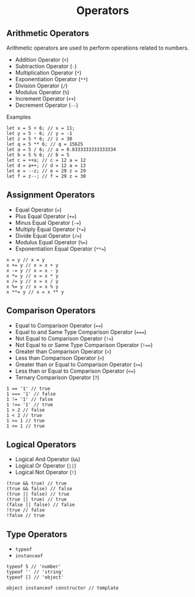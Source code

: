 <h1 align="center">Operators</h1>

<h2>Arithmetic Operators</h2>

Arithmetic operators are used to perform operations related to numbers.

- Addition Operator (`+`)
- Subtraction Operator (`-`)
- Multiplication Operator (`*`)
- Exponentiation Operator (`**`)
- Division Operator (`/`)
- Modulus Operator (`%`)
- Increment Operator (`++`)
- Decrement Operator (`--`)

Examples

```
let x = 5 + 6; // x = 11;
let y = 5 - 6; // y = -1
let z = 5 * 6; // z = 30
let q = 5 ** 6; // q = 15625
let a = 5 / 6; // a = 0.8333333333333334
let b = 5 % 6; // b = 5
let c = ++a; // c = 12 a = 12
let d = a++; // d = 12 a = 13
let e = --z; // e = 29 z = 29
let f = z--; // f = 29 z = 30
```

<h2>Assignment Operators</h2>

- Equal Operator (`=`)
- Plus Equal Operator (`+=`)
- Minus Equal Operator (`-=`)
- Multiply Equal Operator (`*=`)
- Divide Equal Operator (`/=`)
- Modulus Equal Operator (`%=`)
- Exponentiation Equal Operator (`**=`)

```
x = y // x = y
x += y // x = x + y
x -= y // x = x - y
x *= y // x = x * y
x /= y // x = x / y
x %= y // x = x % y
x **= y // x = x ** y
```

<h2>Comparison Operators</h2>

- Equal to Comparison Operator (`==`)
- Equal to and Same Type Comparison Operator (`===`)
- Not Equal to Comparison Operator (`!=`)
- Not Equal to or Same Type Comparison Operator (`!==`)
- Greater than Comparison Operator (`>`)
- Less than Comparison Operator (`<`)
- Greater than or Equal to Comparison Operator (`>=`)
- Less than or Equal to Comparison Operator (`<=`)
- Ternary Comparison Operator (`?`)

```
1 == '1' // true
1 === '1' // false
1 != '1' // false
1 !== '1' // true
1 > 2 // false
1 < 2 // true
1 >= 1 // true
1 <= 1 // true
```

<h2>Logical Operators</h2>

- Logical And Operator (`&&`)
- Logical Or Operator (`||`)
- Logical Not Operator (`!`)

```
(true && true) // true
(true && false) // false
(true || false) // true
(true || true) // true
(false || false) // false
!true // false
!false // true
```

<h2>Type Operators</h2>

- `typeof`
- `instanceof`

```
typeof 5 // 'number'
typeof '' // 'string'
typeof [] // 'object'

object instanceof constructor // template
```
